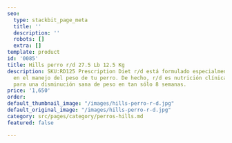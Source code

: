 ```yaml
---
seo:
  type: stackbit_page_meta
  title: ''
  description: ''
  robots: []
  extra: []
template: product
id: '0085'
title: Hills perro r/d 27.5 Lb 12.5 Kg
description: SKU:RD125 Prescription Diet r/d está formulado especialmente para apoyar
  en el manejo del peso de tu perro. De hecho, r/d es nutrición clínicamente comprobada
  para una disminución sana de peso en tan sólo 8 semanas.
price: '1,650'
order: 
default_thumbnail_image: "/images/hills-perro-r-d.jpg"
default_original_image: "/images/hills-perro-r-d.jpg"
category: src/pages/category/perros-hills.md
featured: false

---
```

